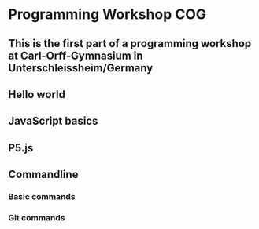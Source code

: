 # Programming Workshop COG

## This is the first part of a programming workshop at Carl-Orff-Gymnasium in Unterschleissheim/Germany

## Hello world

## JavaScript basics

## P5.js

## Commandline
### Basic commands
### Git commands
